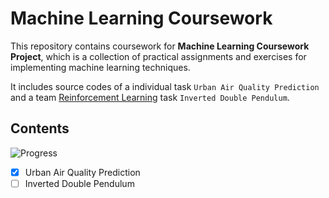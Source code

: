 # Machine Learning Coursework

This repository contains coursework for **Machine Learning Coursework Project**, which is a collection of practical assignments and exercises for implementing machine learning techniques.

It includes source codes of a individual task `Urban Air Quality Prediction` and a team [Reinforcement Learning](https://en.wikipedia.org/wiki/Reinforcement_learning) task `Inverted Double Pendulum`.

## Contents

![Progress](https://progress-bar.dev/50/?title=Progress&width=430&color=336699)

- [x] Urban Air Quality Prediction
- [ ] Inverted Double Pendulum